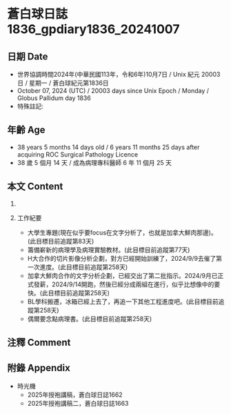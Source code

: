 [_metadata_:encoding]: - "utf-8"
[_metadata_:language]: - "zh-Hant-TW"
[_metadata_:fileformat]: - "markdown"
[_metadata_:MIME_type]: - "text/plain"
[_metadata_:markdown_version]: - "commonmark version 0.30"
[_metadata_:markdown_spec]: - "https://spec.commonmark.org/0.30/"

# 蒼白球日誌1836_gpdiary1836_20241007 #

## 日期 Date ##

* 世界協調時間2024年(中華民國113年，令和6年)10月7日 / Unix 紀元 20003 日 / 星期一 / 蒼白球紀元第1836日
* October 07, 2024 (UTC) / 20003 days since Unix Epoch / Monday / Globus Pallidum day 1836
* 特殊註記:

## 年齡 Age ##

* 38 years 5 months 14 days old / 6 years 11 months 25 days after acquiring ROC Surgical Pathology Licence
* 38 歲 5 個月 14 天 / 成為病理專科醫師 6 年 11 個月 25 天

## 本文 Content ##

1. 

2. 工作紀要

    - 大學生專題(現在似乎要focus在文字分析了，也就是加拿大鮮肉那邊)。(此目標目前追蹤第83天)
    - 籌備嶄新的病理學及病理實驗教材。(此目標目前追蹤第77天)
    - H大合作的切片影像分析企劃，對方已經開始訓練了，2024/9/9去催了第一次進度。(此目標目前追蹤第258天)
    - 加拿大鮮肉合作的文字分析企劃，已經交出了第二批指示。2024/9月已正式發薪，2024/9/14開跑，然後已經分成兩組在進行，似乎比想像中的要快。(此目標目前追蹤第258天)
    - BL學科搬遷，冰箱已經上去了，再追一下其他工程進度吧。(此目標目前追蹤第258天)
    - 偶爾要念點病理書。(此目標目前追蹤第258天)

## 注釋 Comment ##


## 附錄 Appendix ##

* 時光機
    - 2025年授袍講稿，蒼白球日誌1662
    - 2025年授袍講稿二，蒼白球日誌1663
